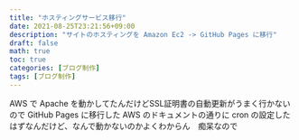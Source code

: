 ```yaml
---
title: "ホスティングサービス移行"
date: 2021-08-25T23:21:56+09:00
description: "サイトのホスティングを Amazon Ec2 -> GitHub Pages に移行"
draft: false
math: true
toc: true
categories: [ブログ制作]
tags: [ブログ制作]
---
```


AWS で Apache を動かしてたんだけどSSL証明書の自動更新がうまく行かないので GitHub Pages に移行した
AWS のドキュメントの通りに cron の設定したはずなんだけど、なんで動かないのかよくわからん　痴呆なので
